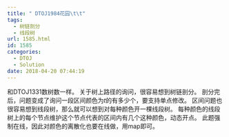 ```yaml
---
title: " DTOJ1984花园\t\t"
tags:
  - 树链剖分
  - 线段树
url: 1585.html
id: 1585
categories:
  - DTOJ
  - Solution
date: 2018-04-20 07:44:19
---
```


和DTOJ1331数树数一样。 关于树上路径的询问，很容易想到树链剖分。 剖分完后，问题变成了询问一段区间颜色为$t$的有多少个，要支持单点修改。 区间问题也很容易想到线段树，那么就可以想到对每种颜色开一棵线段树。 每种颜色的线段树上的每个节点维护这个节点代表的区间内有几个这种颜色，动态开点。 此题强制在线，因此对颜色的离散化也要在线做，用map即可。